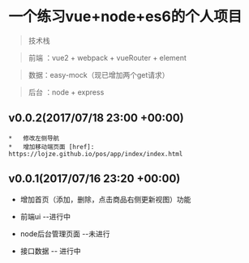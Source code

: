 #  一个练习vue+node+es6的个人项目
  > 技术栈

  > 前端 ：vue2 + webpack + vueRouter + element

  > 数据：easy-mock（现已增加两个get请求）

  > 后台 ：node + express

## v0.0.2(2017/07/18 23:00 +00:00)

    *   修改左侧导航
    *   增加移动端页面 [href]: https://lojze.github.io/pos/app/index/index.html

## v0.0.1(2017/07/16 23:20 +00:00)
  * 增加首页（添加，删除，点击商品右侧更新视图）功能

* 前端ui  --进行中
* node后台管理页面  --未进行
* 接口数据  -- 进行中



